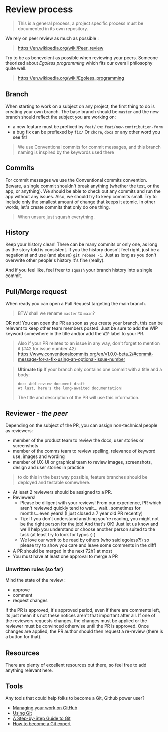 # Review process
> This is a general process, a project specific process must be documented in its own repository.

We rely on peer review as much as possible :
> https://en.wikipedia.org/wiki/Peer_review

Try to be as benevolent as possible when reviewing your peers. 
Someone theorized about *Egoless programming* which fits our overall philosophy quite well.
> https://en.wikipedia.org/wiki/Egoless_programming

## Branch
When starting to work on a subject on any project, the first thing to do is creating your own branch.
The base branch should be `master` and the new branch should reflect the subject you are working on:
- a new feature must be prefixed by `feat/` ex: `feat/new-contribution-form`
- a bug fix can be prefiexed by `fix/`
Or `chore`, `docs` or any other word you see fit!

> We use Conventional commits for commit messages, and this branch naming is inspired by the keywords used there

## Commits
For commit messages we use the Conventional commits convention.
Beware, a single commit shouldn't break anything (whether the test, or the app, or anything).
We should be able to check out any commits and run the app without any issues.
Also, we should try to keep commits small. Try to include only the smallest amount of change that keeps it atomic. In other words, let's create commits that only do one thing.

> When unsure just squash everything.

## History
Keep your history clean! There can be many commits or only one, as long as the story told is consistent.
If you the history doesn't feel right, just be a negationist and use (and abuse) `git rebase -i`. 
Just as long as you don't overwrite other people's history it's fine (really).

And if you feel like, feel freer to `squash` your branch history into a single commit.

## Pull/Merge request
When ready you can open a Pull Request targeting the main branch.
> BTW shall we rename `master` to `main`?

OR not! You can open the PR as soon as you create your branch, 
this can be relevant to keep other team members posted. 
Just be sure to add the WIP keyword somewhere in the title and/or add the `WIP` label to your PR.

> Also if your PR relates to an issue in any way, don't forget to mention it (#42 for issue number 42)
> https://www.conventionalcommits.org/en/v1.0.0-beta.2/#commit-message-for-a-fix-using-an-optional-issue-number

> __Ultimate tip__ If your branch only contains one commit with a title and a body:
> ```
> doc: Add review document draft
> At last, here's the long-awaited documentation!
> ```
> The title and description of the PR will use this information.

## Reviewer - *the peer*
Depending on the subject of the PR, you can assign non-technical people as reviewers:
- member of the product team to review the docs, user stories or screenshots
- member of the comms team to review spelling, relevance of keyword use, images and wording
- member of UX-UI or graphical team to review images, screenshots, design and user stories in practice 
> to do this in the best way possible, feature branches should be deployed and testable somewhere.

- At least 2 reviewers should be assigned to a PR.
- Reviewers!
  - Please be diligent with your reviews! From our experience, PR which aren't reviewed quickly tend to wait... wait.. sometimes for months...even years! (I just closed a 7 year old PR recently)
  - Tip: If you don't understand anything you're reading, you might not be the right person for the job! And that's OK! 
  Just let us know and we'll help you understand or choose another person suited to the task (at least try to look for typos :) )
  - We love our work to be read by others (who said egoless?!) so please try to show you care and leave some comments in the diff!
- A PR should be merged in the next 72h? at most
- You must have at least one approval to merge a PR

### Unwritten rules (so far)
Mind the state of the review :
- approve
- comment
- request changes

If the PR is approved, it's approved period, even if there are comments left, its just mean it's not these notices aren't that important after all.
If one of the reviewers requests changes, the changes must be applied or the reviewer must be convinced otherwise until the PR is approved.
Once changes are applied, the PR author should then request a re-review (there is a button for that).

## Resources
There are plenty of excellent resources out there, so feel free to add anything relevant here.

## Tools
Any tools that could help folks to become a Git, Github power user?

- [Managing your work on GitHub](https://docs.github.com/en/github/managing-your-work-on-github)
- [Using Git](https://docs.github.com/en/github/using-git)
- [A Step-by-Step Guide to Git](https://opensource.com/article/18/1/step-step-guide-git)
- [How to become a Git expert](https://www.freecodecamp.org/news/how-to-become-a-git-expert-e7c38bf54826/)
